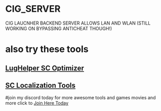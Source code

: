 # CIG_SERVER
CIG LAUCNHER BACKEND SERVER ALLOWS LAN AND WLAN (STILL WORKING ON BYPASSING ANTICHEAT THOUGH!)


# also try these tools
## [LugHelper SC Optimizer]("https://github.com/starcitizen-lug/lug-helper/tree/main")
## [SC Localization Tools]("https://github.com/h0useRus/StarCitizen")


#join my discord today for more awesome tools and games movies and more click to [Join Here Today]("https://discord.gg/Ed4f8CAX4w")
